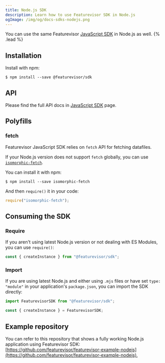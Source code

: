 ```yaml
---
title: Node.js SDK
description: Learn how to use Featurevisor SDK in Node.js
ogImage: /img/og/docs-sdks-nodejs.png
---
```


You can use the same Featurevisor [JavaScript SDK](/docs/sdks/javascript) in Node.js as well. {% .lead %}

## Installation

Install with npm:

```
$ npm install --save @featurevisor/sdk
```

## API

Please find the full API docs in [JavaScript SDK](/docs/sdks/javascript) page.

## Polyfills

### fetch

Featurevisor JavaScript SDK relies on `fetch` API for fetching datafiles.

If your Node.js version does not support `fetch` globally, you can use [`isomorphic-fetch`](https://www.npmjs.com/package/isomorphic-fetch).

You can install it with npm:

```
$ npm install --save isomorphic-fetch
```

And then `require()` it in your code:

```js
require("isomorphic-fetch");
```

## Consuming the SDK

### Require

If you aren't using latest Node.js version or not dealing with ES Modules, you can use `require()`:

```js
const { createInstance } from "@featurevisor/sdk";
```

### Import

If you are using latest Node.js and either using `.mjs` files or have set `type: "module"` in your application's `package.json`, you can import the SDK directly:

```js
import FeaturevisorSDK from "@featurevisor/sdk";

const { createInstance } = FeaturevisorSDK;
```

## Example repository

You can refer to this repository that shows a fully working Node.js application using Featurevisor SDK: [https://github.com/featurevisor/featurevisor-example-nodejs](https://github.com/featurevisor/featurevisor-example-nodejs),

